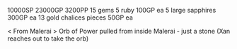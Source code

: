 10000SP
23000GP
3200PP
15 gems
	5 ruby 100GP ea
	5 large sapphires 300GP ea
13 gold chalices pieces 50GP ea

\< From Malerai \>
Orb of Power pulled from inside Malerai - just a stone (Xan reaches out to take the orb)